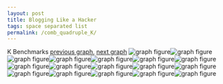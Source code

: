 ```yaml
---
layout: post
title: Blogging Like a Hacker
tags: space separated list
permalink: /comb_quadruple_K/
---
```


K Benchmarks
[previous graph](../comb_quadruple_JSOND/), [next graph](../comb_quadruple_O/)
<img src="./images/quadruple/K/K-AVL_box.png" alt="graph figure"><img src="./images/quadruple/K/K-A_box.png" alt="graph figure"><img src="./images/quadruple/K/K-CYPHERD_box.png" alt="graph figure"><img src="./images/quadruple/K/K-EGG_box.png" alt="graph figure"><img src="./images/quadruple/K/K-FACE_box.png" alt="graph figure"><img src="./images/quadruple/K/K-FLOYD_box.png" alt="graph figure"><img src="./images/quadruple/K/K-F_box.png" alt="graph figure"><img src="./images/quadruple/K/K-H_box.png" alt="graph figure"><img src="./images/quadruple/K/K-JSOND_box.png" alt="graph figure"><img src="./images/quadruple/K/K-K_box.png" alt="graph figure"><img src="./images/quadruple/K/K-O_box.png" alt="graph figure"><img src="./images/quadruple/K/K-PDFD_box.png" alt="graph figure"><img src="./images/quadruple/K/K-RB_box.png" alt="graph figure"><img src="./images/quadruple/K/K-ROD_box.png" alt="graph figure"><img src="./images/quadruple/K/K-SMATRIX_box.png" alt="graph figure"><img src="./images/quadruple/K/K-SORTD_box.png" alt="graph figure"><img src="./images/quadruple/K/K-ZB_box.png" alt="graph figure">